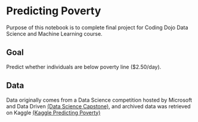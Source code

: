 # Predicting Poverty

Purpose of this notebook is to complete final project for Coding Dojo Data Science and Machine Learning course. 

## Goal
Predict whether individuals are below poverty line ($2.50/day). 

## Data 
Data originally comes from a Data Science competition hosted by Microsoft and Data Driven [(Data Science Capstone)](datasciencecapstone.org), and archived data was retrieved on Kaggle [(Kaggle Predicting Poverty)](https://www.kaggle.com/datasets/johnnyyiu/predicting-poverty?select=train_values_wJZrCmI.csv)  


